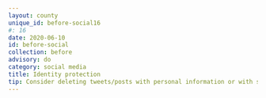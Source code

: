 ```yaml
---
layout: county 
unique_id: before-social16
#: 16
date: 2020-06-10
id: before-social
collection: before
advisory: do
category: social media
title: Identity protection
tip: Consider deleting tweets/posts with personal information or with stuff that can be used against you.
---
```

